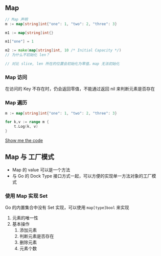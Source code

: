 ## Map

```go
// Map 声明
m := map[string]int{"one": 1, "two": 2, "three": 3}

m1 := map[string]int{}

m1["one"] = 1

m2 := make(map[string]int, 10 /* Initial Capacity */)
// 为什么不初始化 len？

// 对比 slice, len 所在的位置会初始化为零值，map 无法初始化
```

### Map 访问

在访问的 Key 不存在时，仍会返回零值，不能通过返回 nil 来判断元素是否存在

### Map 遍历

```go
m := map[string]int{"one": 1, "two": 2, "three": 3}

for k,v := range m {
	t.Log(k, v)
}
```

[Show me the code]()

## Map 与 工厂模式

- Map 的 value 可以是一个方法
- 与 Go 的 Dock Type 接口方式一起，可以方便的实现单一方法对象的工厂模式

### 使用 Map 实现 Set

Go 的内置集合中没有 Set 实现，可以使用 `map[type]bool` 来实现

1. 元素的唯一性
2. 基本操作
   1. 添加元素
   2. 判断元素是否存在
   3. 删除元素
   4. 元素个数

